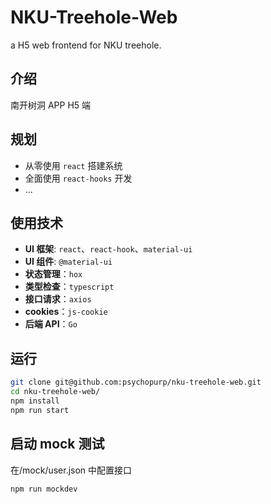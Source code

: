 # NKU-Treehole-Web

a H5 web frontend for NKU treehole.

## 介绍

南开树洞 APP H5 端

## 规划

- 从零使用 `react` 搭建系统
- 全面使用 `react-hooks` 开发
- ...

## 使用技术

- **UI 框架**: `react`、`react-hook`、`material-ui`
- **UI 组件**: `@material-ui`
- **状态管理**：`hox`
- **类型检查**：`typescript`
- **接口请求**：`axios`
- **cookies**：`js-cookie`
- **后端 API**：`Go`

## 运行

```bash
git clone git@github.com:psychopurp/nku-treehole-web.git
cd nku-treehole-web/
npm install
npm run start
```

## 启动 mock 测试

在/mock/user.json 中配置接口

```bash
npm run mockdev
```
